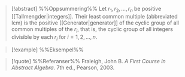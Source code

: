 
> [!abstract] %%Oppsummering%%
> Let $r_{1},r_{2},\ldots,r_{n}$ be positive [[Tallmengder|integers]]. Their least common multiple (abbreviated lcm) is the positive [[Generator|generator]] of the cyclic group of all common multiples of the $r_i$, that is, the cyclic group of all integers divisible by each $r_{i}$ for $i = 1,2,\ldots,n$.

> [!example] %%Eksempel%%
> 

> [!quote] %%Referanser%%
> Fraleigh, John B. _A First Course in Abstract Algebra_. 7th ed., Pearson, 2003.